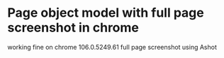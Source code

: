 # Page object model with full page screenshot in chrome 
working fine on chrome 106.0.5249.61
full page screenshot using Ashot
